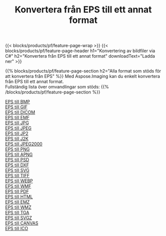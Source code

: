 ﻿---
title: Konvertera från EPS till ett annat format 
weight: 3920
url: /sv/net/conversion/from/eps 
lang: sv
langdirlevel: 2
locales: zh-hans,ja,it,ru,de,es,fr,nl,id,lt,pl,pt,vi,tr,ko,zh-hant,ar,hi,th,sv,cs,uk,he
description: Med Aspose.Imaging kan du enkelt konvertera från EPS till ett annat format
---

{{< blocks/products/pf/feature-page-wrap >}}
{{< blocks/products/pf/feature-page-header h1="Konvertering av bildfiler via C#" h2="Konvertera från EPS till ett annat format" downloadText="Ladda ner" >}}


{{% blocks/products/pf/feature-page-section  h2="Alla format som stöds för att konvertera från EPS" %}}
Med Aspose.Imaging kan du enkelt konvertera från EPS till ett annat format.
<br/>
Fullständig lista över omvandlingar som stöds:
{{% /blocks/products/pf/feature-page-section %}}
<div class="container-fluid productfamilypage bg-gray">
    <div class="convertypes bg-gray agp-content section">
        <div class="container">
		<div class="row other-converters">
		    <div class='col-md-2 other-converter remove-lp remove-rp'><a href="/imaging/sv/net/conversion/eps-to-bmp" >EPS till BMP</a></div><div class='col-md-2 other-converter remove-lp remove-rp'><a href="/imaging/sv/net/conversion/eps-to-gif" >EPS till GIF</a></div><div class='col-md-2 other-converter remove-lp remove-rp'><a href="/imaging/sv/net/conversion/eps-to-dicom" >EPS till DICOM</a></div><div class='col-md-2 other-converter remove-lp remove-rp'><a href="/imaging/sv/net/conversion/eps-to-emf" >EPS till EMF</a></div><div class='col-md-2 other-converter remove-lp remove-rp'><a href="/imaging/sv/net/conversion/eps-to-jpg" >EPS till JPG</a></div><div class='col-md-2 other-converter remove-lp remove-rp'><a href="/imaging/sv/net/conversion/eps-to-jpeg" >EPS till JPEG</a></div><div class='col-md-2 other-converter remove-lp remove-rp'><a href="/imaging/sv/net/conversion/eps-to-jp2" >EPS till JP2</a></div><div class='col-md-2 other-converter remove-lp remove-rp'><a href="/imaging/sv/net/conversion/eps-to-j2k" >EPS till J2K</a></div><div class='col-md-2 other-converter remove-lp remove-rp'><a href="/imaging/sv/net/conversion/eps-to-jpeg2000" >EPS till JPEG2000</a></div><div class='col-md-2 other-converter remove-lp remove-rp'><a href="/imaging/sv/net/conversion/eps-to-png" >EPS till PNG</a></div><div class='col-md-2 other-converter remove-lp remove-rp'><a href="/imaging/sv/net/conversion/eps-to-apng" >EPS till APNG</a></div><div class='col-md-2 other-converter remove-lp remove-rp'><a href="/imaging/sv/net/conversion/eps-to-psd" >EPS till PSD</a></div><div class='col-md-2 other-converter remove-lp remove-rp'><a href="/imaging/sv/net/conversion/eps-to-dxf" >EPS till DXF</a></div><div class='col-md-2 other-converter remove-lp remove-rp'><a href="/imaging/sv/net/conversion/eps-to-svg" >EPS till SVG</a></div><div class='col-md-2 other-converter remove-lp remove-rp'><a href="/imaging/sv/net/conversion/eps-to-tiff" >EPS till TIFF</a></div><div class='col-md-2 other-converter remove-lp remove-rp'><a href="/imaging/sv/net/conversion/eps-to-webp" >EPS till WEBP</a></div><div class='col-md-2 other-converter remove-lp remove-rp'><a href="/imaging/sv/net/conversion/eps-to-wmf" >EPS till WMF</a></div><div class='col-md-2 other-converter remove-lp remove-rp'><a href="/imaging/sv/net/conversion/eps-to-pdf" >EPS till PDF</a></div><div class='col-md-2 other-converter remove-lp remove-rp'><a href="/imaging/sv/net/conversion/eps-to-html" >EPS till HTML</a></div><div class='col-md-2 other-converter remove-lp remove-rp'><a href="/imaging/sv/net/conversion/eps-to-emz" >EPS till EMZ</a></div><div class='col-md-2 other-converter remove-lp remove-rp'><a href="/imaging/sv/net/conversion/eps-to-wmz" >EPS till WMZ</a></div><div class='col-md-2 other-converter remove-lp remove-rp'><a href="/imaging/sv/net/conversion/eps-to-tga" >EPS till TGA</a></div><div class='col-md-2 other-converter remove-lp remove-rp'><a href="/imaging/sv/net/conversion/eps-to-svgz" >EPS till SVGZ</a></div><div class='col-md-2 other-converter remove-lp remove-rp'><a href="/imaging/sv/net/conversion/eps-to-canvas" >EPS till CANVAS</a></div><div class='col-md-2 other-converter remove-lp remove-rp'><a href="/imaging/sv/net/conversion/eps-to-ico" >EPS till ICO</a></div>
                </div>
        </div>
    </div>
</div>
<br/>


